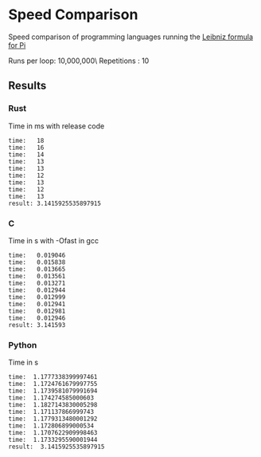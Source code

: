 # Speed Comparison

Speed comparison of programming languages running the [Leibniz formula for
Pi](https://en.wikipedia.org/wiki/Leibniz_formula_for_%CF%80)

Runs per loop: 10,000,000\\
Repetitions  : 10

## Results

### Rust

Time in ms with release code
```
time:   18
time:   16
time:   14
time:   13
time:   13
time:   12
time:   13
time:   12
time:   13
result: 3.1415925535897915
```

### C

Time in s with -Ofast in gcc
```
time:   0.019046
time:   0.015838
time:   0.013665
time:   0.013561
time:   0.013271
time:   0.012944
time:   0.012999
time:   0.012941
time:   0.012981
time:   0.012946
result: 3.141593
```

### Python

Time in s
```
time:  1.1777338399997461
time:  1.1724761679997755
time:  1.1739581079991694
time:  1.174274585000603
time:  1.1827143830005298
time:  1.171137866999743
time:  1.1779313480001292
time:  1.172806899000534
time:  1.1707622909998463
time:  1.1733295590001944
result:  3.1415925535897915
```
